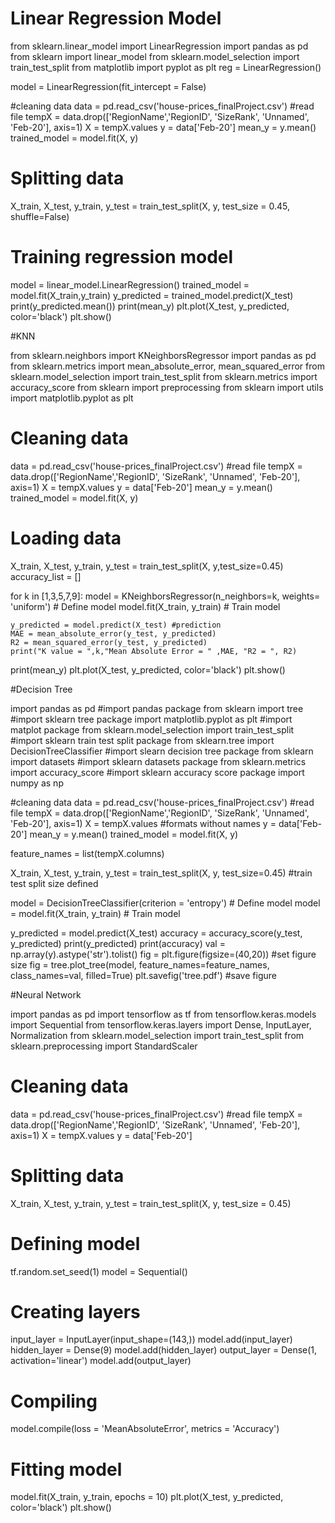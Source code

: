 # Linear Regression Model 


from sklearn.linear_model import LinearRegression
import pandas as pd
from sklearn import linear_model
from sklearn.model_selection import train_test_split
from matplotlib import pyplot as plt
reg = LinearRegression()

model = LinearRegression(fit_intercept = False)


#cleaning data
data = pd.read_csv('house-prices_finalProject.csv') #read file 
tempX = data.drop(['RegionName','RegionID', 'SizeRank', 'Unnamed', 'Feb-20'], axis=1)
X = tempX.values
y = data['Feb-20']
mean_y = y.mean()
trained_model = model.fit(X, y)


# Splitting data
X_train, X_test, y_train, y_test = train_test_split(X, y, test_size = 0.45, shuffle=False)

# Training regression model
model = linear_model.LinearRegression()
trained_model = model.fit(X_train,y_train)
y_predicted = trained_model.predict(X_test)
print(y_predicted.mean())
print(mean_y)
plt.plot(X_test, y_predicted, color='black')
plt.show()


#KNN

from sklearn.neighbors import KNeighborsRegressor
import pandas as pd
from sklearn.metrics import mean_absolute_error, mean_squared_error
from sklearn.model_selection import train_test_split
from sklearn.metrics import accuracy_score
from sklearn import preprocessing
from sklearn import utils
import matplotlib.pyplot as plt

# Cleaning data
data = pd.read_csv('house-prices_finalProject.csv') #read file 
tempX = data.drop(['RegionName','RegionID', 'SizeRank', 'Unnamed', 'Feb-20'], axis=1)
X = tempX.values
y = data['Feb-20']
mean_y = y.mean()
trained_model = model.fit(X, y)


# Loading data


X_train, X_test, y_train, y_test = train_test_split(X, y,test_size=0.45)
accuracy_list = []

for k in [1,3,5,7,9]:
    model = KNeighborsRegressor(n_neighbors=k, weights= 'uniform') # Define model
    model.fit(X_train, y_train) # Train model

    
    y_predicted = model.predict(X_test) #prediction
    MAE = mean_absolute_error(y_test, y_predicted)
    R2 = mean_squared_error(y_test, y_predicted)
    print("K value = ",k,"Mean Absolute Error = " ,MAE, "R2 = ", R2)
    
print(mean_y)
plt.plot(X_test, y_predicted, color='black')
plt.show()


#Decision Tree

import pandas as pd #import pandas package
from sklearn import tree #import sklearn tree package
import matplotlib.pyplot as plt #import matplot package
from sklearn.model_selection import train_test_split #import sklearn train test split package
from sklearn.tree import DecisionTreeClassifier #import slearn decision tree package 
from sklearn import datasets #import sklearn datasets package
from sklearn.metrics import accuracy_score #import sklearn accuracy score package
import numpy as np

#cleaning data
data = pd.read_csv('house-prices_finalProject.csv') #read file 
tempX = data.drop(['RegionName','RegionID', 'SizeRank', 'Unnamed', 'Feb-20'], axis=1)
X = tempX.values #formats without names
y = data['Feb-20']
mean_y = y.mean()
trained_model = model.fit(X, y)


feature_names = list(tempX.columns)

X_train, X_test, y_train, y_test = train_test_split(X, y, test_size=0.45) #train test split size defined 

model = DecisionTreeClassifier(criterion = 'entropy') # Define model
model = model.fit(X_train, y_train) # Train model

y_predicted = model.predict(X_test)
accuracy = accuracy_score(y_test, y_predicted)
print(y_predicted)
print(accuracy)
val = np.array(y).astype('str').tolist()
fig = plt.figure(figsize=(40,20)) #set figure size 
fig = tree.plot_tree(model, feature_names=feature_names,
class_names=val, filled=True)
plt.savefig('tree.pdf') #save figure 


#Neural Network

import pandas as pd
import tensorflow as tf
from tensorflow.keras.models import Sequential
from tensorflow.keras.layers import Dense, InputLayer, Normalization
from sklearn.model_selection import train_test_split
from sklearn.preprocessing import StandardScaler

# Cleaning data
data = pd.read_csv('house-prices_finalProject.csv') #read file 
tempX = data.drop(['RegionName','RegionID', 'SizeRank', 'Unnamed', 'Feb-20'], axis=1)
X = tempX.values
y = data['Feb-20']



# Splitting data
X_train, X_test, y_train, y_test = train_test_split(X, y, test_size = 0.45)

# Defining model
tf.random.set_seed(1)
model = Sequential()

# Creating layers
input_layer = InputLayer(input_shape=(143,))
model.add(input_layer)
hidden_layer = Dense(9)
model.add(hidden_layer)
output_layer = Dense(1, activation='linear')
model.add(output_layer)

# Compiling
model.compile(loss = 'MeanAbsoluteError', metrics = 'Accuracy')

# Fitting model
model.fit(X_train, y_train, epochs = 10)
plt.plot(X_test, y_predicted, color='black')
plt.show()
